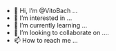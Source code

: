 - 👋 Hi, I’m @VitoBach ...
- 👀 I’m interested in ...
- 🌱 I’m currently learning ...
- 💞️ I’m looking to collaborate on ....
- 📫 How to reach me ...

<!---
VitoBach/VitoBach is a ✨ special ✨ repository because its `README.md` (this file) appears on your GitHub profile.
You can click the Preview link to take a look at your changes.
--->
